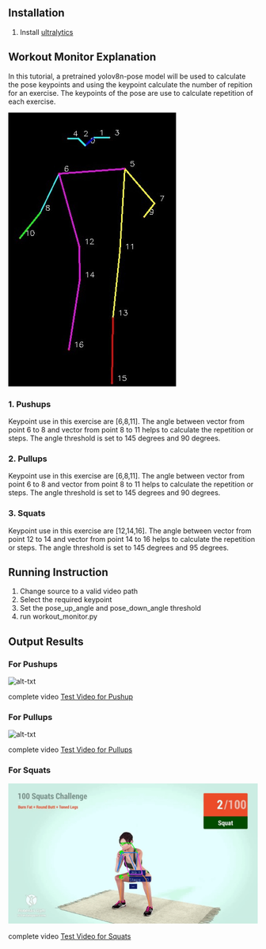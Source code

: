 ## Installation
1. Install [ultralytics](https://docs.ultralytics.com/quickstart/)

## Workout Monitor Explanation
In this tutorial, a pretrained yolov8n-pose model will be used to calculate the pose keypoints and using the keypoint calculate the number of repition for an exercise.
The keypoints of the pose are use to calculate repetition of each exercise.

![keypoints](images/keypoints.png)

### 1. Pushups
Keypoint use in this exercise are [6,8,11]. The angle between vector from point 6 to 8 and vector from point 8 to 11 helps to calculate the repetition or steps. The angle threshold is set to 145 degrees and 90 degrees.
### 2. Pullups
Keypoint use in this exercise are [6,8,11]. The angle between vector from point 6 to 8 and vector from point 8 to 11 helps to calculate the repetition or steps. The angle threshold is set to 145 degrees and 90 degrees.
### 3. Squats
Keypoint use in this exercise are [12,14,16]. The angle between vector from point 12 to 14 and vector from point 14 to 16 helps to calculate the repetition or steps. The angle threshold is set to 145 degrees and 95 degrees.

## Running Instruction
1. Change source to a valid video path
2. Select the required keypoint
3. Set the pose_up_angle and pose_down_angle threshold
4. run workout_monitor.py
   
## Output Results
### For Pushups
![alt-txt](workouts_pushup.gif)

complete video
[Test Video for Pushup](https://drive.google.com/file/d/1quGKTcTT-SqDM5i7gScAMOl7_-RPiPW_/view?usp=sharing)
### For Pullups
![alt-txt](workouts_pullups.gif)

complete video
[Test Video for Pullups](https://drive.google.com/file/d/11oK1bbtLrO_LbKhbgUHOr9z7A7XecHPq/view?usp=sharing)
### For Squats
![alt-txt](workouts_squats.gif)

complete video
[Test Video for Squats](https://drive.google.com/file/d/1DbUXVU0nE2_cT6mhVaq3cmuVg3murSss/view?usp=sharing)

